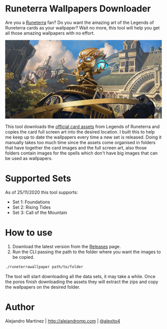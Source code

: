# Runeterra Wallpapers Downloader

Are you a [Runeterra](https://universe.leagueoflegends.com) fan? Do you want the amazing art of the Legends of Runeterra cards as your wallpaper? Wait no more, this tool will help you get all those amazing wallpapers with no effort.

![03PZ001-full](03PZ001-full.jpg)

This tool downloads the [official card assets](https://developer.riotgames.com/docs/lor#data-dragon) from Legends of Runeterra and copies the card full screen art into the desired location.  I built this to help me keep up to date the wallpapers every time a new set is released. Doing it manually takes too much time since the assets come organised in folders that have together the card images and the full screen art, also those folders contain images for the spells which don't have big images that can be used as wallpapers.

# Supported Sets

As of 25/11/2020 this tool supports:

- Set 1: Foundations
- Set 2: Rising Tides
- Set 3: Call of the Mountain

# How to use

1. Download the latest version from the [Releases](https://github.com/alexito4/RuneterraWallpapersDownloader/releases) page.
2. Run the CLI passing the path to the folder where you want the images to be copied.

```sh
./runeterrawallpaper path/to/folder
```

The tool will start downloading all the data sets, it may take a while. Once the poros finish downloading the assets they will extract the zips and copy the wallpapers on the desired folder.

# Author

Alejandro Martinez | http://alejandromp.com | [@alexito4](https://twitter.com/alexito4)